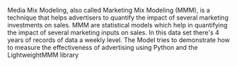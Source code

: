 Media Mix Modeling, also called Marketing Mix Modeling (MMM), is a technique that helps advertisers to quantify the impact of several marketing investments on sales.
MMM are statistical models which help in quantifying the impact of several marketing inputs on sales.
In this data set there's 4 years of records of data a weekly level. 
The Model tries to demonstrate how to measure the effectiveness of advertising using Python and the LightweightMMM library
